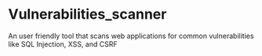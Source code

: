 # Vulnerabilities_scanner
An user friendly tool that scans web applications for common vulnerabilities like SQL Injection, XSS, and CSRF
